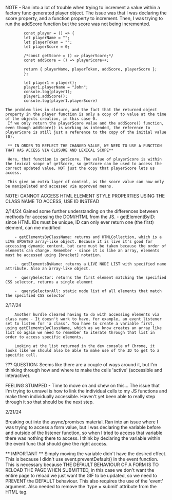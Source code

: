 NOTE -
Ran into a lot of trouble when trying to increment a value within a factory func generated player object.
The issue was that I was declaring the score property, and a function property to increment. Then, I was trying to run the addScore function but the score was not being incremented.

            const player = () => {
            let playerName = "";
            let playerToken = "";
            let playerScore = 0;

            /*const getScore = () => playerScore;*/
            const addScore = () => playerScore++;

            return { playerName, playerToken, addScore, playerScore };
            };

            let player1 = player();
            player1.playerName = "John";
            console.log(player1);
            player1.addScore();
            console.log(player1.playerScore)

    The problem lies in closure, and the fact that the returned object property in the player function is only a copy of to value at the time of the objects creation, in this case 0.
     If we only return the playerScore value and the addScore() function, even though addScore() is working as intended, the reference to playerScore is still just a reference to the copy of the initial value (0).

     ** IN ORDER TO REFLECT THE CHANGED VALUE, WE NEED TO USE A FUNCTION THAT HAS ACCESS VIA CLOSURE AND LEXICAL SCOPE**

     Here, that function is getScore. The value of playerScore is within the lexical scope of getScore, so getScore can be used to access the correct updated value, NOT just the copy that playerScore lets us access.

     This give an extra layer of control, as the score value can now only be manipulated and accessed via approved means.

NOTE: CANNOT ACCESS HTML ELEMENT STYLE PROPERTIES USING THE CLASS NAME TO ACCESS, USE ID INSTEAD

2/14/24
Gained some further understanding on the differences between methods for accessing the DOM/HTML from the JS. - getElementByID: since HTML IDs must be unique, ID can only ever return one (the first) element, can me modified

        - getElementsByClassName: returns and HTMLCollection, which is a LIVE UPDATED array-like object. Because it is live it's good for accessing dynamic content, but care must be taken because the order of elements can change. Remember - since it is like an array, elements must be accessed using [bracket] notation.

        -  getElementsByName: returns a LIVE NODE LIST with specified name attribute. Also an array-like object.

        -  querySelector: returns the first element matching the specified CSS selector, returns a single element

        -  querySelectorAll: static node list of all elements that match the specified CSS selector

2/17/24

        Another hurdle cleared having to do with accessing elements via class name - It doesn't work to have, for example, an event listener set to listen for 'a class'. You have to create a variable first, using getElementsByClassName, which as we know creates an array like list so again we need to remember to iterate through that list in order to access specific elements.

        Looking at the list returned in the dev console of Chrome, it looks like we should also be able to make use of the ID to get to a specific cell.

??? QUESTION: Seems like there are a couple of ways around it, but I'm thinking through how and where to make the cells 'active' (accessible and interactive).

FEELING STUMPED - Time to move on and chew on this... The issue that I'm trying to unravel is how to link the individual cells to my JS functions and make them individually accessible. Haven't yet been able to really step through it so that should be the next step.

2/21/24

Breaking out into the async/promises material. Ran into an issue where I was trying to access a form value, but I was declaring the variable before and outside of the listener function, so when I tried to access that variable there was nothing there to access. I think by declaring the variable within the event func that should give the right access.

** IMPORTANT **
Simply moving the variable didn't have the desired effect. This is because I didn't use event.preventDefault() in the event function. This is necessary because THE DEFAULT BEHAVIOUR OF A FORM IS TO RELOAD THE PAGE WHEN SUBMITTED, in this case we don't want the entire page to reload we just want the GIF to be updated, so we need to PREVENT the DEFAULT behaviour. This also requires the use of the 'event' argument. Also needed to remove the 'type = submit' attribute from the HTML tag.

